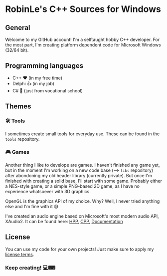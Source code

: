 # RobinLe's C++ Sources for Windows
## General
Welcome to my GitHub account! I'm a selftaught hobby C++ developer. For the most part, I'm creating platform dependent code for Microsoft Windows (32/64 bit).

## Programming languages
* C++ ♥ (in my free time)
* Delphi 👍 (in my job)
* C# 🤏 (just from vocational school)



## Themes

### 🛠 Tools
I sometimes create small tools for everyday use. These can be found in the `tools` repository.

### 🎮 Games
Another thing I like to develope are games. I haven't finished any game yet, but in the moment I'm working on a new code base (--> `libs` repository) after abondoning my old header library (currently private). But once I'm finished with creating a solid base, I'll start with some game. Probably either a NES-style game, or a simple PNG-based 2D game, as I have no experience whatsoever with 3D graphics.

OpenGL is the graphics API of my choice. Why? Well, I never tried anything else and I'm fine with it 😅

I've created an audio engine based on Microsoft's most modern audio API, XAudio2. It can be found here: [HPP](../../../libs/blob/main/src/rlAudioEngine.hpp), [CPP](../../../libs/blob/main/src/rlAudioEngine.cpp), [Documentation](../../../libs/wiki/Component:-rlAudioEngine)



## License
You can use my code for your own projects! Just make sure to apply my [license terms](LicenseInfo.md).


### Keep creating! 💻⌨


<!--
**RobinLe1402/RobinLe1402** is a ✨ _special_ ✨ repository because its `README.md` (this file) appears on your GitHub profile.

Here are some ideas to get you started:

- 🔭 I’m currently working on ...
- 🌱 I’m currently learning ...
- 👯 I’m looking to collaborate on ...
- 🤔 I’m looking for help with ...
- 💬 Ask me about ...
- 📫 How to reach me: ...
- 😄 Pronouns: ...
- ⚡ Fun fact: ...
-->
